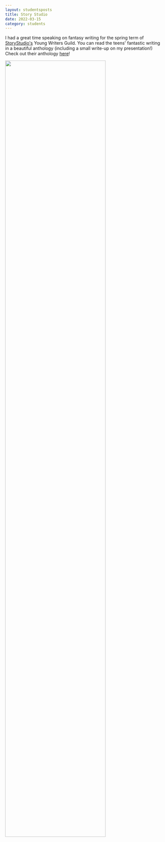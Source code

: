 ```yaml
---
layout: studentsposts
title: Story Studio
date: 2022-03-15
category: students
---
```


I had a great time speaking on fantasy writing for the spring term of [StoryStudio's](https://www.storystudio.ca/) Young Writers Guild. You can read the teens' fantastic writing in a beautiful anthology (including a small write-up on my presentation!) Check out their anthology [here](https://www.storystudio.ca/wp-content/uploads/2022/03/Spring-Zine-Issue-5_web.pdf)!

<img src="https://www.storystudio.ca/wp-content/uploads/2022/03/Spring-Zine-Issue-5_cover.jpg" width="80%;">

